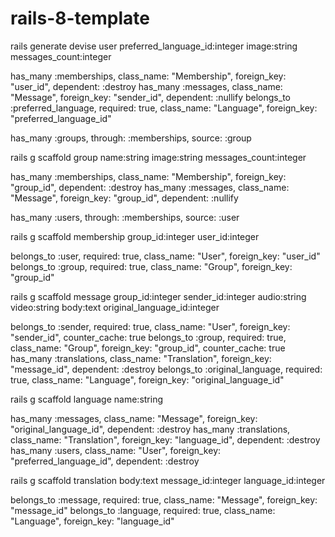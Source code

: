 # rails-8-template
rails generate devise user preferred_language_id:integer image:string messages_count:integer

has_many  :memberships, class_name: "Membership", foreign_key: "user_id", dependent: :destroy
has_many  :messages, class_name: "Message", foreign_key: "sender_id", dependent: :nullify
belongs_to :preferred_language, required: true, class_name: "Language", foreign_key: "preferred_language_id"

has_many :groups, through: :memberships, source: :group


rails g scaffold group name:string image:string messages_count:integer

has_many  :memberships, class_name: "Membership", foreign_key: "group_id", dependent: :destroy
has_many  :messages, class_name: "Message", foreign_key: "group_id", dependent: :nullify

has_many :users, through: :memberships, source: :user


rails g scaffold membership group_id:integer user_id:integer

belongs_to :user, required: true, class_name: "User", foreign_key: "user_id"
belongs_to :group, required: true, class_name: "Group", foreign_key: "group_id"


rails g scaffold message group_id:integer sender_id:integer audio:string video:string body:text original_language_id:integer

belongs_to :sender, required: true, class_name: "User", foreign_key: "sender_id", counter_cache: true
belongs_to :group, required: true, class_name: "Group", foreign_key: "group_id", counter_cache: true
has_many  :translations, class_name: "Translation", foreign_key: "message_id", dependent: :destroy
belongs_to :original_language, required: true, class_name: "Language", foreign_key: "original_language_id"


rails g scaffold language name:string

has_many  :messages, class_name: "Message", foreign_key: "original_language_id", dependent: :destroy
has_many  :translations, class_name: "Translation", foreign_key: "language_id", dependent: :destroy
has_many  :users, class_name: "User", foreign_key: "preferred_language_id", dependent: :destroy


rails g scaffold translation body:text message_id:integer language_id:integer

belongs_to :message, required: true, class_name: "Message", foreign_key: "message_id"
belongs_to :language, required: true, class_name: "Language", foreign_key: "language_id"
